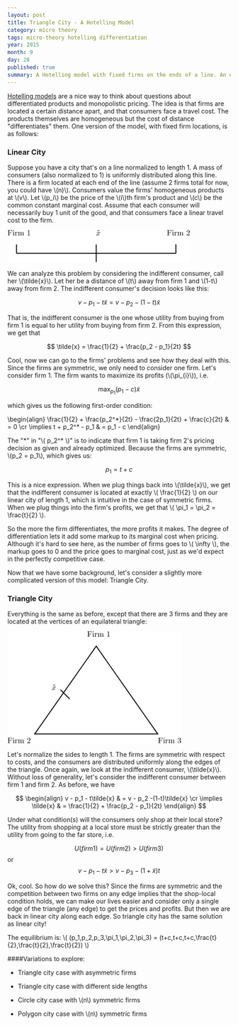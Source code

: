 ```yaml
---
layout: post
title: Triangle City - A Hotelling Model
category: micro theory
tags: micro-theory hotelling differentiation
year: 2015
month: 9
day: 28
published: true
summary: A Hotelling model with fixed firms on the ends of a line. An extension to a triangle.
---
```


[Hotelling models](https://en.wikipedia.org/wiki/Location_model) are a nice way to think about questions about differentiated products and monopolistic pricing. The idea is that firms are located a certain distance apart, and that consumers face a travel cost. The products themselves are homogeneous but the cost of distance "differentiates" them. One version of the model, with fixed firm locations, is as follows:


### Linear City

Suppose you have a city that's on a line normalized to length 1. A mass of consumers (also normalized to 1) is uniformly distributed along this line. There is a firm located at each end of the line (assume 2 firms total for now, you could have \\(n)\\). Consumers value the firms' homogeneous products at \\(v\\). Let \\(p_i\\) be the price of the \\(i\\)th firm's product and \\(c\\) be the common constant marginal cost. Assume that each consumer will necessarily buy 1 unit of the good, and that consumers face a linear travel cost to the firm.

[![Linear City](/public/images/hotelling/linear_city.png "Linear City")](/public/images/hotelling/linear_city.png "Linear City")

We can analyze this problem by considering the indifferent consumer, call her \\(\tilde{x}\\). Let her be a distance of \\(t\\) away from firm 1 and \\(1-t\\) away from firm 2. The indifferent consumer's decision looks like this:

$$ v - p_1 - t\tilde{x} = v - p_2 -(1-t)\tilde{x}$$

That is, the indifferent consumer is the one whose utility from buying from firm 1 is equal to her utility from buying from firm 2. From this expression, we get that

$$ \tilde{x} = \frac{1}{2} + \frac{p_2 - p_1}{2t} $$

Cool, now we can go to the firms' problems and see how they deal with this. Since the firms are symmetric, we only need to consider one firm. Let's consider firm 1. The firm wants to maximize its profits (\\(\pi_{i}\\)), i.e.


$$ \max_{p_1} (p_1 - c)\tilde{x} $$


which gives us the following first-order condition:


\begin{align} 
 \frac{1}{2} + \frac{p_2^\*}{2t} - \frac{2p_1}{2t} + \frac{c}{2t} & = 0 \cr
 \implies t + p_2^\* - p_1 & = p_1 - c 
\end{align}


The "\*" in "\\( p_2^\* \\)" is to indicate that firm 1 is taking firm 2's pricing decision as given and already optimized. Because the firms are symmetric, \\(p_2 = p_1\\), which gives us:


$$ p_1 = t + c $$


This is a nice expression. When we plug things back into \\(\tilde{x}\\), we get that the indifferent consumer is located at exactly \\( \frac{1}{2} \\) on our linear city of length 1, which is intuitive in the case of symmetric firms. When we plug things into the firm's profits, we get that \\( \pi_1 = \pi_2 = \frac{t}{2} \\\).


So the more the firm differentiates, the more profits it makes. The degree of differentiation lets it add some markup to its marginal cost when pricing. Although it's hard to see here, as the number of firms goes to \\( \infty \\), the markup goes to 0 and the price goes to marginal cost, just as we'd expect in the perfectly competitive case.


Now that we have some background, let's consider a slightly more complicated version of this model: Triangle City.


### Triangle City

Everything is the same as before, except that there are 3 firms and they are located at the vertices of an equilateral triangle:

[![Triangle City](/public/images/hotelling/triangle_city.png "Triangle City")](/public/images/hotelling/triangle_city.png "Triangle City")


Let's normalize the sides to length 1. The firms are symmetric with respect to costs, and the consumers are distributed uniformly along the edges of the triangle. Once again, we look at the indifferent consumer, \\(\tilde{x}\\). Without loss of generality, let's consider the indifferent consumer between firm 1 and firm 2. As before, we have


$$ \begin{align} 
v - p_1 - t\tilde{x} & = v - p_2 -(1-t)\tilde{x} \cr
\implies \tilde{x} & = \frac{1}{2} + \frac{p_2 - p_1}{2t}
\end{align} $$


Under what condition(s) will the consumers only shop at their local store? The utility from shopping at a local store must be strictly greater than the utility from going to the far store, i.e.

$$ U(firm 1) = U(firm 2) > U(firm 3) $$ or
$$ v - p_1 - t\tilde{x} > v - p_3 - (1+\tilde{x})t $$


Ok, cool. So how do we solve this? Since the firms are symmetric and the competition between two firms on any edge implies that the shop-local condition holds, we can make our lives easier and consider only a single edge of the triangle (any edge) to get the prices and profits. But then we are back in linear city along each edge. So triangle city has the same solution as linear city!

The equilibrium is: \\( (p_1,p_2,p_3,\pi_1,\pi_2,\pi_3) = (t+c,t+c,t+c,\frac{t}{2},\frac{t}{2},\frac{t}{2}) \\)


####Variations to explore: 

*  Triangle city case with asymmetric firms

*  Triangle city case with different side lengths

*  Circle city case with \\(n\\) symmetric firms

*  Polygon city case with \\(n\\) symmetric firms